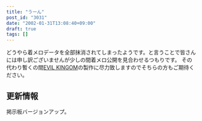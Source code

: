 ```yaml
---
title: "うーん"
post_id: "3031"
date: "2002-01-31T13:08:40+09:00"
draft: true
tags: []
---
```



どうやら着メロデータを全部抹消されてしまったようです。と言うことで皆さんには申し訳ございませんが少しの間着メロ公開を見合わせるつもりです。 その代わり暫くの間[EVIL KINGOM](/tag/evil-kingdom)の製作に尽力致しますのでそちらの方もご期待ください。
## 更新情報
掲示板バージョンアップ。
